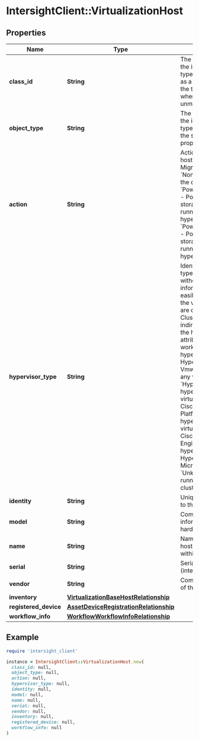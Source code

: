 # IntersightClient::VirtualizationHost

## Properties

| Name | Type | Description | Notes |
| ---- | ---- | ----------- | ----- |
| **class_id** | **String** | The fully-qualified name of the instantiated, concrete type. This property is used as a discriminator to identify the type of the payload when marshaling and unmarshaling data. | [default to &#39;virtualization.Host&#39;] |
| **object_type** | **String** | The fully-qualified name of the instantiated, concrete type. The value should be the same as the &#39;ClassId&#39; property. | [default to &#39;virtualization.Host&#39;] |
| **action** | **String** | Action to be performed on a host (Create, PowerState, Migrate, Clone etc). * &#x60;None&#x60; - A place holder for the default value. * &#x60;PowerOffStorageController&#x60; - Power off HyperFlex storage controller node running on selected hypervisor host. * &#x60;PowerOnStorageController&#x60; - Power on HyperFlex storage controller node running on selected hypervisor host. | [optional][default to &#39;None&#39;] |
| **hypervisor_type** | **String** | Identifies the broad product type of the hypervisor but without any version information. It is here to easily identify the type of the virtual machine. There are other entities (Host, Cluster, etc.) that can be indirectly used to determine the hypervisor but a direct attribute makes it easier to work with. * &#x60;ESXi&#x60; - The hypervisor running on the HyperFlex cluster is a Vmware ESXi hypervisor of any version. * &#x60;HyperFlexAp&#x60; - The hypervisor of the virtualization platform is Cisco HyperFlex Application Platform. * &#x60;IWE&#x60; - The hypervisor of the virtualization platform is Cisco Intersight Workload Engine. * &#x60;Hyper-V&#x60; - The hypervisor running on the HyperFlex cluster is Microsoft Hyper-V. * &#x60;Unknown&#x60; - The hypervisor running on the HyperFlex cluster is not known. | [optional][readonly][default to &#39;ESXi&#39;] |
| **identity** | **String** | Unique identifier assigned to the hypervisor host. | [optional][readonly] |
| **model** | **String** | Commercial model information about this hardware. | [optional][readonly] |
| **name** | **String** | Name of the hypervisor host. It must be unique within the target endpoint. | [optional][readonly] |
| **serial** | **String** | Serial number of this host (internally generated). | [optional][readonly] |
| **vendor** | **String** | Commercial vendor details of this hardware. | [optional][readonly] |
| **inventory** | [**VirtualizationBaseHostRelationship**](VirtualizationBaseHostRelationship.md) |  | [optional] |
| **registered_device** | [**AssetDeviceRegistrationRelationship**](AssetDeviceRegistrationRelationship.md) |  | [optional] |
| **workflow_info** | [**WorkflowWorkflowInfoRelationship**](WorkflowWorkflowInfoRelationship.md) |  | [optional] |

## Example

```ruby
require 'intersight_client'

instance = IntersightClient::VirtualizationHost.new(
  class_id: null,
  object_type: null,
  action: null,
  hypervisor_type: null,
  identity: null,
  model: null,
  name: null,
  serial: null,
  vendor: null,
  inventory: null,
  registered_device: null,
  workflow_info: null
)
```


